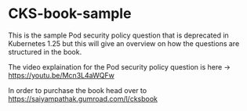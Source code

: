 # CKS-book-sample
This is the sample Pod security policy question that is deprecated in Kubernetes 1.25 but this will give an overview on how the questions are structured in the book.

The video explaination for the Pod security policy question is here -> https://youtu.be/Mcn3L4aWQFw

In order to purchase the book head over to https://saiyampathak.gumroad.com/l/cksbook 
